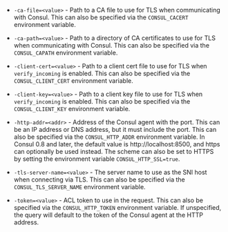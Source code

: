 * `-ca-file=<value>` - Path to a CA file to use for TLS when communicating with Consul.
  This can also be specified via the `CONSUL_CACERT` environment variable.

* `-ca-path=<value>` - Path to a directory of CA certificates to use for TLS when
  communicating with Consul. This can also be specified via the `CONSUL_CAPATH`
  environment variable.

* `-client-cert=<value>` - Path to a client cert file to use for TLS when
  `verify_incoming` is enabled. This can also be specified via the `CONSUL_CLIENT_CERT`
  environment variable.

* `-client-key=<value>` - Path to a client key file to use for TLS when
  `verify_incoming` is enabled. This can also be specified via the `CONSUL_CLIENT_KEY`
  environment variable.

* `-http-addr=<addr>` - Address of the Consul agent with the port. This can be
  an IP address or DNS address, but it must include the port. This can also be
  specified via the `CONSUL_HTTP_ADDR` environment variable. In Consul 0.8 and
  later, the default value is http://localhost:8500, and https can optionally
  be used instead. The scheme can also be set to HTTPS by setting the
  environment variable `CONSUL_HTTP_SSL=true`.

* `-tls-server-name=<value>` - The server name to use as the SNI host when
  connecting via TLS. This can also be specified via the `CONSUL_TLS_SERVER_NAME`
  environment variable.

* `-token=<value>` - ACL token to use in the request. This can also be specified
  via the `CONSUL_HTTP_TOKEN` environment variable. If unspecified, the query
  will default to the token of the Consul agent at the HTTP address.
